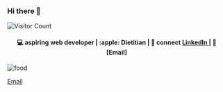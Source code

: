 ### Hi there 👋

</p>





![Visitor Count](https://profile-counter.glitch.me/{likachu99}/count.svg)

<h4 align="center">
💻 aspiring web developer |  :apple:  Dietitian  |  🌱 connect <a href="https://www.linkedin.com/in/li-chen-41174b11a" target="_blank"> LinkedIn </a> | 
   💬 [Email]

</h4>

![food](https://www.lalpathlabs.com/blog/wp-content/uploads/2019/01/Fruits-and-Vegetables.jpg)

[Email](mailto:likachu@gmail.com)






<!--

![a building](https://github.com/zackkrida/zackkrida/raw/master/44650035.jpg)

Hi there, I'm zack! I'm a full-stack developer currently working on the front end of https://search.creativecommons.org and managing the open-source community around [vocabulary](https://github.com/creative-commons/vocabulary). 

Email me at [sayhi@zackkrida.com](mailto:sayhi@zackkrida.com) to get in touch. Thanks!

  
 -->

  





<!--
**likachu99/likachu99** is a ✨ _special_ ✨ repository because its `README.md` (this file) appears on your GitHub profile.

 
Email [likachu@gmail.com](mailto:likachu@gmail.com) to get in touch
 </h4>
  

Here are some ideas to get you started:

- 🔭 I’m currently working on ...
- 🌱 I’m currently learning ...
- 👯 I’m looking to collaborate on ...
- 🤔 I’m looking for help with ...
- 💬 Ask me about ...
- 📫 How to reach me: ...
- 😄 Pronouns: ...
- ⚡ Fun fact: ...
-->
